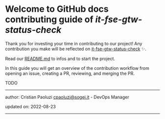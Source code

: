 # Welcome to GitHub docs contributing guide of _it-fse-gtw-status-check_ <!-- omit in toc -->

Thank you for investing your time in contributing to our project! 
Any contribution you make will be reflected on [it-fse-gtw-status-check](https://github.com/ministero-salute/it-fse-gtw-status-check) :sparkles:.

Read our [README.md](./README.md) to infos and to start the project.

In this guide you will get an overview of the contribution workflow from opening an issue, creating a PR, reviewing, and merging the PR.


TODO

---
author: Cristian Paoluzi <cpaoluzi@sogei.it> - DevOps Manager

updated on: 2022-08-23


---